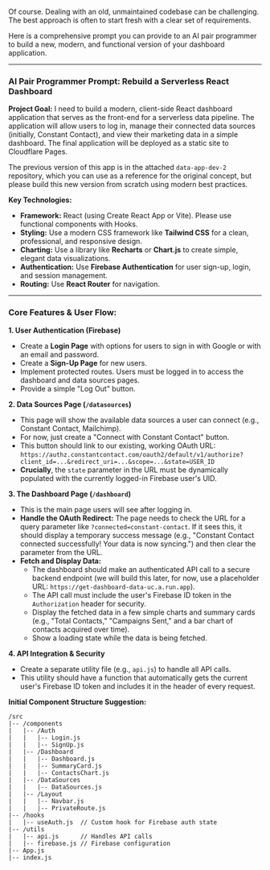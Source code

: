 Of course. Dealing with an old, unmaintained codebase can be challenging. The best approach is often to start fresh with a clear set of requirements.

Here is a comprehensive prompt you can provide to an AI pair programmer to build a new, modern, and functional version of your dashboard application.

-----

### AI Pair Programmer Prompt: Rebuild a Serverless React Dashboard

**Project Goal:**
I need to build a modern, client-side React dashboard application that serves as the front-end for a serverless data pipeline. The application will allow users to log in, manage their connected data sources (initially, Constant Contact), and view their marketing data in a simple dashboard. The final application will be deployed as a static site to Cloudflare Pages.

The previous version of this app is in the attached `data-app-dev-2` repository, which you can use as a reference for the original concept, but please build this new version from scratch using modern best practices.

**Key Technologies:**

  * **Framework:** React (using Create React App or Vite). Please use functional components with Hooks.
  * **Styling:** Use a modern CSS framework like **Tailwind CSS** for a clean, professional, and responsive design.
  * **Charting:** Use a library like **Recharts** or **Chart.js** to create simple, elegant data visualizations.
  * **Authentication:** Use **Firebase Authentication** for user sign-up, login, and session management.
  * **Routing:** Use **React Router** for navigation.

-----

### **Core Features & User Flow:**

**1. User Authentication (Firebase)**

  * Create a **Login Page** with options for users to sign in with Google or with an email and password.
  * Create a **Sign-Up Page** for new users.
  * Implement protected routes. Users must be logged in to access the dashboard and data sources pages.
  * Provide a simple "Log Out" button.

**2. Data Sources Page (`/datasources`)**

  * This page will show the available data sources a user can connect (e.g., Constant Contact, Mailchimp).
  * For now, just create a "Connect with Constant Contact" button.
  * This button should link to our existing, working OAuth URL: `https://authz.constantcontact.com/oauth2/default/v1/authorize?client_id=...&redirect_uri=...&scope=...&state=USER_ID`
  * **Crucially**, the `state` parameter in the URL must be dynamically populated with the currently logged-in Firebase user's UID.

**3. The Dashboard Page (`/dashboard`)**

  * This is the main page users will see after logging in.
  * **Handle the OAuth Redirect:** The page needs to check the URL for a query parameter like `?connected=constant-contact`. If it sees this, it should display a temporary success message (e.g., "Constant Contact connected successfully\! Your data is now syncing.") and then clear the parameter from the URL.
  * **Fetch and Display Data:**
      * The dashboard should make an authenticated API call to a secure backend endpoint (we will build this later, for now, use a placeholder URL: `https://get-dashboard-data-uc.a.run.app`).
      * The API call must include the user's Firebase ID token in the `Authorization` header for security.
      * Display the fetched data in a few simple charts and summary cards (e.g., "Total Contacts," "Campaigns Sent," and a bar chart of contacts acquired over time).
      * Show a loading state while the data is being fetched.

**4. API Integration & Security**

  * Create a separate utility file (e.g., `api.js`) to handle all API calls.
  * This utility should have a function that automatically gets the current user's Firebase ID token and includes it in the header of every request.

**Initial Component Structure Suggestion:**

```
/src
|-- /components
|   |-- /Auth
|   |   |-- Login.js
|   |   |-- SignUp.js
|   |-- /Dashboard
|   |   |-- Dashboard.js
|   |   |-- SummaryCard.js
|   |   |-- ContactsChart.js
|   |-- /DataSources
|   |   |-- DataSources.js
|   |-- /Layout
|   |   |-- Navbar.js
|   |   |-- PrivateRoute.js
|-- /hooks
|   |-- useAuth.js  // Custom hook for Firebase auth state
|-- /utils
|   |-- api.js      // Handles API calls
|   |-- firebase.js // Firebase configuration
|-- App.js
|-- index.js
```
